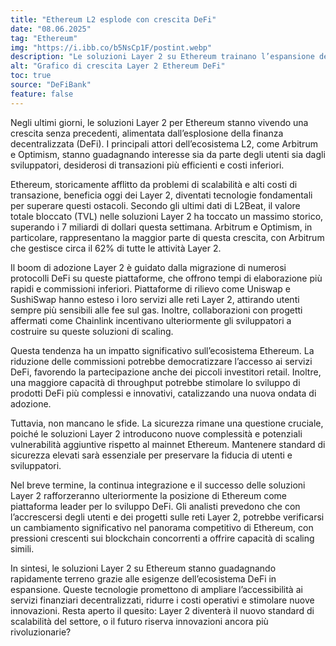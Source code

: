 ```yaml
---
title: "Ethereum L2 esplode con crescita DeFi"
date: "08.06.2025"
tag: "Ethereum"
img: "https://i.ibb.co/b5NsCp1F/postint.webp"
description: "Le soluzioni Layer 2 su Ethereum trainano l’espansione della DeFi."
alt: "Grafico di crescita Layer 2 Ethereum DeFi"
toc: true
source: "DeFiBank"
feature: false
---
```


Negli ultimi giorni, le soluzioni Layer 2 per Ethereum stanno vivendo una crescita senza precedenti, alimentata dall’esplosione della finanza decentralizzata (DeFi). I principali attori dell’ecosistema L2, come Arbitrum e Optimism, stanno guadagnando interesse sia da parte degli utenti sia dagli sviluppatori, desiderosi di transazioni più efficienti e costi inferiori.

Ethereum, storicamente afflitto da problemi di scalabilità e alti costi di transazione, beneficia oggi dei Layer 2, diventati tecnologie fondamentali per superare questi ostacoli. Secondo gli ultimi dati di L2Beat, il valore totale bloccato (TVL) nelle soluzioni Layer 2 ha toccato un massimo storico, superando i 7 miliardi di dollari questa settimana. Arbitrum e Optimism, in particolare, rappresentano la maggior parte di questa crescita, con Arbitrum che gestisce circa il 62% di tutte le attività Layer 2.

Il boom di adozione Layer 2 è guidato dalla migrazione di numerosi protocolli DeFi su queste piattaforme, che offrono tempi di elaborazione più rapidi e commissioni inferiori. Piattaforme di rilievo come Uniswap e SushiSwap hanno esteso i loro servizi alle reti Layer 2, attirando utenti sempre più sensibili alle fee sul gas. Inoltre, collaborazioni con progetti affermati come Chainlink incentivano ulteriormente gli sviluppatori a costruire su queste soluzioni di scaling.

Questa tendenza ha un impatto significativo sull’ecosistema Ethereum. La riduzione delle commissioni potrebbe democratizzare l’accesso ai servizi DeFi, favorendo la partecipazione anche dei piccoli investitori retail. Inoltre, una maggiore capacità di throughput potrebbe stimolare lo sviluppo di prodotti DeFi più complessi e innovativi, catalizzando una nuova ondata di adozione.

Tuttavia, non mancano le sfide. La sicurezza rimane una questione cruciale, poiché le soluzioni Layer 2 introducono nuove complessità e potenziali vulnerabilità aggiuntive rispetto al mainnet Ethereum. Mantenere standard di sicurezza elevati sarà essenziale per preservare la fiducia di utenti e sviluppatori.

Nel breve termine, la continua integrazione e il successo delle soluzioni Layer 2 rafforzeranno ulteriormente la posizione di Ethereum come piattaforma leader per lo sviluppo DeFi. Gli analisti prevedono che con l’accrescersi degli utenti e dei progetti sulle reti Layer 2, potrebbe verificarsi un cambiamento significativo nel panorama competitivo di Ethereum, con pressioni crescenti sui blockchain concorrenti a offrire capacità di scaling simili.

In sintesi, le soluzioni Layer 2 su Ethereum stanno guadagnando rapidamente terreno grazie alle esigenze dell’ecosistema DeFi in espansione. Queste tecnologie promettono di ampliare l’accessibilità ai servizi finanziari decentralizzati, ridurre i costi operativi e stimolare nuove innovazioni. Resta aperto il quesito: Layer 2 diventerà il nuovo standard di scalabilità del settore, o il futuro riserva innovazioni ancora più rivoluzionarie?